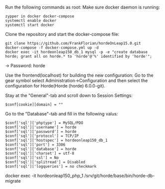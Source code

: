 Run the following commands as root:
Make sure docker daemon is running:
```
zypper in docker docker-compose
systemctl enable docker
systemctl start docker
```

Clone the repository and start the docker-compose file:
```
git clone https://github.com/FrankFlorian/hordeOnLeap15.0.git
docker-compose -f docker-compose.yml up -d
docker exec -it hordeonleap150_db_1 mysql -p -e "create database horde; grant all on horde.* to 'horde'@'%' identified by 'horde'";
```
-> Password: horde

Use the frontend(localhost) for building the new configuration: Go to the gear symbol select Administration->Configuration and then select the configuration for Horde(Horde (horde) 6.0.0-git).

Stay at the "General"-tab and scroll down to Session Settings:
```
$conf[cookie][domain] = ""
```
Go to the "Database"-tab and fill in the following valus:
```
$conf['sql']['phptype'] = MySQL/PDO
$conf['sql']['username'] = horde
$conf['sql']['password'] = horde 
$conf['sql']['protocol'] = TCP/IP
$conf['sql']['hostspec'] = hordeonleap150_db_1
$conf['sql']['port'] = 3306
$conf['sql']['database'] = horde
$conf['sql']['charset'] = utf-8
$conf['sql']['ssl'] = No
$conf['sql']['splitread'] = Disabled
$conf['sql']['logqueries'] = no checkmark
```
docker exec -it hordeonleap150_php_1 /srv/git/horde/base/bin/horde-db-migrate
